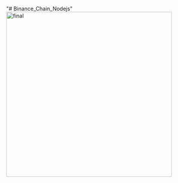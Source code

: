 "# Binance_Chain_Nodejs" 
<img width="440" alt="final" src="https://user-images.githubusercontent.com/82640789/180434111-b13a6f84-d491-4711-958a-c788ce7f4f71.png">
